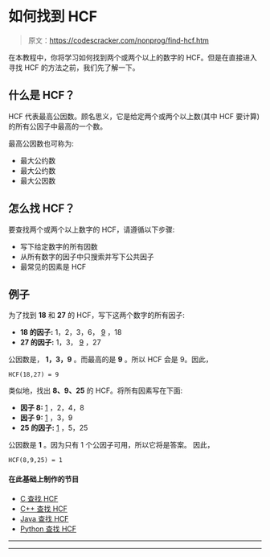 # 如何找到 HCF

> 原文：<https://codescracker.com/nonprog/find-hcf.htm>

在本教程中，你将学习如何找到两个或两个以上的数字的 HCF。但是在直接进入寻找 HCF 的方法之前，我们先了解一下。

## 什么是 HCF？

HCF 代表最高公因数。顾名思义，它是给定两个或两个以上数(其中 HCF 要计算)的所有公因子中最高的一个数。

最高公因数也可称为:

*   最大公约数
*   最大公约数
*   最大公因数

## 怎么找 HCF？

要查找两个或两个以上数字的 HCF，请遵循以下步骤:

*   写下给定数字的所有因数
*   从所有数字的因子中只搜索并写下公共因子
*   最常见的因素是 HCF

## 例子

为了找到 **18** 和 **27** 的 HCF，写下这两个数字的所有因子:

*   **18 的因子:** 1，2，3，6， <u>9</u> ，18
*   **27 的因子:** 1，3， <u>9</u> ，27

公因数是， **1，3，9** 。而最高的是 **9** 。所以 HCF 会是 9。因此，

```
HCF(18,27) = 9
```

类似地，找出 **8、9、25** 的 HCF。将所有因素写在下面:

*   **因子 8:** <u>1</u> ，2，4，8
*   **因子 9:** <u>1</u> ，3，9
*   **25 的因子:** <u>1</u> ，5，25

公因数是 **1** 。因为只有 1 个公因子可用，所以它将是答案。 因此，

```
HCF(8,9,25) = 1
```

#### 在此基础上制作的节目

*   [C 查找 HCF](/c/program/c-program-find-hcf-lcm.htm)
*   [C++ 查找 HCF](/cpp/program/cpp-program-find-hcf-lcm.htm)
*   [Java 查找 HCF](/java/program/java-program-find-hcf-lcm.htm)
*   [Python 查找 HCF](/python/program/python-program-find-hcf-lcm.htm)

* * *

* * *